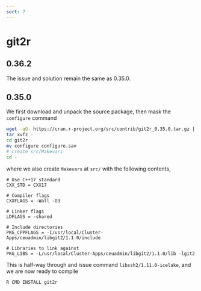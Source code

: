 ```yaml
---
sort: 7
---
```


# git2r

## 0.36.2

The issue and solution remain the same as 0.35.0.

## 0.35.0

We first download and unpack the source package, then mask the `configure` command

```bash
wget -qO- https://cran.r-project.org/src/contrib/git2r_0.35.0.tar.gz | \
tar xvfz -
cd git2r
mv configure configure.sav
# create src/Makevars
cd -
```

where we also create `Makevars` at `src/` with the following contents,

```
# Use C++17 standard
CXX_STD = CXX17

# Compiler flags
CXXFLAGS = -Wall -O3

# Linker flags
LDFLAGS = -shared

# Include directories
PKG_CPPFLAGS = -I/usr/local/Cluster-Apps/ceuadmin/libgit2/1.1.0/include

# Libraries to link against
PKG_LIBS = -L/usr/local/Cluster-Apps/ceuadmin/libgit2/1.1.0/lib -lgit2
```

This is half-way through and issue command `libssh2/1.11.0-icelake`, and we are now ready to compile

```bash
R CMD INSTALL git2r
```
